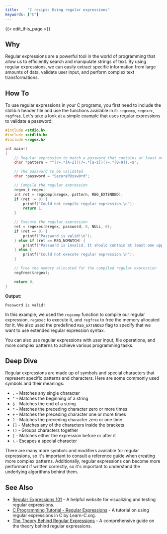 ```yaml
---
title:    "C recipe: Using regular expressions"
keywords: ["C"]
---
```


{{< edit_this_page >}}

## Why

Regular expressions are a powerful tool in the world of programming that allow us to efficiently search and manipulate strings of text. By using regular expressions, we can easily extract specific information from large amounts of data, validate user input, and perform complex text transformations. 

## How To

To use regular expressions in your C programs, you first need to include the stdlib.h header file and use the functions available in it: `regcomp`, `regexec`, `regfree`. Let's take a look at a simple example that uses regular expressions to validate a password:

```C
#include <stdio.h>
#include <stdlib.h>
#include <regex.h>

int main()
{
    // Regular expression to match a password that contains at least one uppercase letter, one lowercase letter, and one number
    char *pattern = "^(?=.*[A-Z])(?=.*[a-z])(?=.*[0-9]).+$";

    // The password to be validated
    char *password = "SecureP@ssw0rd";

    // Compile the regular expression
    regex_t regex;
    int ret = regcomp(&regex, pattern, REG_EXTENDED);
    if (ret != 0) {
        printf("Could not compile regular expression.\n");
        return 1;
    }

    // Execute the regular expression
    ret = regexec(&regex, password, 0, NULL, 0);
    if (ret == 0) {
        printf("Password is valid!\n");
    } else if (ret == REG_NOMATCH) {
        printf("Password is invalid. It should contain at least one uppercase letter, one lowercase letter, and one number.\n");
    } else {
        printf("Could not execute regular expression.\n");
    }

    // Free the memory allocated for the compiled regular expression
    regfree(&regex);

    return 0;
}
```

**Output:**

```
Password is valid!
```

In this example, we used the `regcomp` function to compile our regular expression, `regexec` to execute it, and `regfree` to free the memory allocated for it. We also used the predefined `REG_EXTENDED` flag to specify that we want to use extended regular expression syntax. 

You can also use regular expressions with user input, file operations, and more complex patterns to achieve various programming tasks. 

## Deep Dive

Regular expressions are made up of symbols and special characters that represent specific patterns and characters. Here are some commonly used symbols and their meanings:

- `.` - Matches any single character
- `^` - Matches the beginning of a string
- `$` - Matches the end of a string
- `*` - Matches the preceding character zero or more times
- `+` - Matches the preceding character one or more times
- `?` - Matches the preceding character zero or one time
- `[]` - Matches any of the characters inside the brackets
- `()` - Groups characters together
- `|` - Matches either the expression before or after it
- `\` - Escapes a special character

There are many more symbols and modifiers available for regular expressions, so it's important to consult a reference guide when creating more complex patterns. Additionally, regular expressions can become more performant if written correctly, so it's important to understand the underlying algorithms behind them.

## See Also

- [Regular Expressions 101](https://regex101.com/) - A helpful website for visualizing and testing regular expressions.
- [C Programming Tutorial - Regular Expressions](https://www.learn-c.org/en/Regular_Expressions) - A tutorial on using regular expressions in C by Learn-C.org.
- [The Theory Behind Regular Expressions](https://www.regular-expressions.info/tutorial.html) - A comprehensive guide on the theory behind regular expressions.